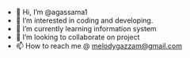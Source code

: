 - 👋 Hi, I’m @agassama1
- 👀 I’m interested in coding and developing.
- 🌱 I’m currently learning information system
- 💞️ I’m looking to collaborate on project
- 📫 How to reach me @ melodygazzam@gmail.com

<!---
agassama1/agassama1 is a ✨ special ✨ repository because its `README.md` (this file) appears on your GitHub profile.
You can click the Preview link to take a look at your changes.
--->
